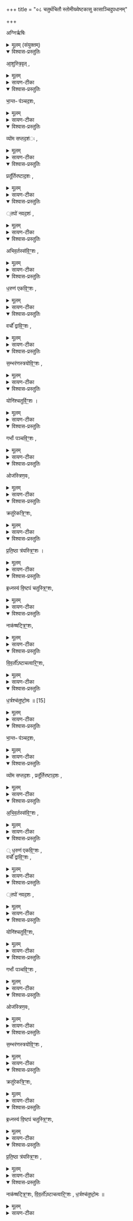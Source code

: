 +++
title = "०८ चतुर्थचितौ स्तोमीख्येष्टकासु कासाञ्चिदुपधानम्"

+++

अग्निर्ऋषिः

<details><summary>मूलम् (संयुक्तम्)</summary>

आ॒शुस्त्रि॒वृद्भा॒न्तᳶ प॑ञ्चद॒शो व्यो॑म सप्तद॒शᳶ प्रतू᳚र्तिरष्टाद॒शस्तपो॑ नवद॒शो॑ऽभिव॒र्तस्स॑वि॒ꣳ॒शो ध॒रुण॑ एकवि॒ꣳ॒शो वर्चो᳚ द्वावि॒ꣳ॒शस्स॒म्भर॑णस्त्रयोवि॒ꣳ॒शो योनि॑श्चतुर्वि॒ꣳ॒शो गर्भाः᳚ पञ्चवि॒ꣳ॒श ओज॑स्त्रिण॒वᳵ क्रतु॑रेकत्रि॒ꣳ॒शᳶ प्र॑ति॒ष्ठा त्र॑यस्त्रि॒ꣳ॒शो ब्र॒ध्नस्य॑ वि॒ष्टप॑ञ्चतुस्त्रि॒ꣳ॒शो नाक॑ष्षट्त्रि॒ꣳ॒शो वि॑व॒र्तो᳚ऽष्टाचत्वारि॒ꣳ॒शो ध॒र्त्रश्च॑तुष्टो॒मः ॥ [15]  
</details>

<details open><summary>विश्वास-प्रस्तुतिः</summary>

आ॒शुस्त्रि॒वृत्  ,
</details>

<details><summary>मूलम्</summary>

आ॒शुस्त्रि॒वृत्  ,
</details>

<details><summary>सायण-टीका</summary>

[अथ चतुर्थाष्टके तृतीयप्रपाठकेऽष्टमोऽनुवाकः]।  
सप्तमेऽनुवाके बृहत्याद्यां इष्टका अभिहिताः ।  
तावता तृतीया चितिः समाप्ता ।  
अथाष्टमे चतुर्थ्यां चितावक्ष्णयास्तोमीयाख्यास्विष्ठकासु काश्चिदुच्यन्ते ।    कल्पः—“श्वोभूते पौर्वाह्णिकीभ्यां प्रचर्य चतुर्थी चितिं चिनोत्याशुस्त्रिवृदग्नेर्भागोऽसीत्येताभ्यां यथाब्राह्मणमुपधाय” इति।  
तत्राऽऽद्यानुवाकपाठस्तु— आशुस्त्रिवृद्भान्त इति ।  
अत्र त्रिवृत्पञ्चदशसप्तदशाष्टादशनवदशादिशब्दाः स्तोमविशेषवाचिनः ।  
स्तोमाश्च तृचनिष्ठस्य साम्न आवृत्तिभेदान्निष्पद्यन्ते ।  
आवृत्तिप्रकारस्तु त्रिवृत्पञ्चदशसप्तदशानां समिधमा तिष्ठेत्यस्मिन्ननुवाके सामब्राह्मणोदाहरणेनास्माभिर्व्याख्षातः ।  
एकविंशत्रिणवत्रयस्त्रिंशाख्या अपि स्तोमाः सामब्राह्मणे निरूपिताः ।  
अष्टादशनवदशादयस्तु न्यायेनोन्नेया उपस्तोमाः ।  
ते तु ब्राह्मण आम्नाताः ।  
तदुन्नयनार्थस्त्वावृत्तिप्रकारः सामसूत्रादवागन्तव्यः ।  
अत्र त्रिवृदादयश्चतुष्टोमान्ता अष्टादशसंख्याकाः स्तोमविशेषा आम्नाताः ।  
आशुर्भान्त इत्यादीनि स्तोमविशेषणानि ।  
तत्र कानिचिद्गुणवाचीनि कानिचिद्द्रब्यवाचीनि ।  
तथा सति गुणसंबन्धं द्रव्यतादात्म्यं वा स्तोमेषूपचर्य तत्तत्स्तोमरूपत्वं तत्तदिकायाः प्रशंसार्थमुपन्यस्यते ।  
तत्रैवमक्षरयोजना आशुः शैघ्ऱ्यगुणोपेतो यस्त्रिवृतस्तोमो हे इष्टके तद्रूपा त्वमसि ।  
एवमुत्तरत्रापि याज्यम् ।   
</details>

<details open><summary>विश्वास-प्रस्तुतिः</summary>

भा॒न्तᳶ प॑ञ्चद॒शः,
</details>

<details><summary>मूलम्</summary>

भा॒न्तᳶ प॑ञ्चद॒शः,
</details>

<details><summary>सायण-टीका</summary>

भान्तो भासमानः ।   
</details>

<details open><summary>विश्वास-प्रस्तुतिः</summary>

व्यो॑म सप्तद॒श॑ः ,
</details>

<details><summary>मूलम्</summary>

व्यो॑म सप्तद॒श॑ः ,
</details>

<details><summary>सायण-टीका</summary>

व्योम प्रसिद्वं द्रव्यम् ।  
</details>

<details open><summary>विश्वास-प्रस्तुतिः</summary>

प्रतू᳚र्तिरष्टाद॒शः ,
</details>

<details><summary>मूलम्</summary>

प्रतू᳚र्तिरष्टाद॒शः ,
</details>

<details><summary>सायण-टीका</summary>

प्रकृष्टां तूर्तिस्त्वरा यस्यासौ प्रतूर्तिः ।  
शघ्रिकारिणी  २००२ त्यर्थः ।    
</details>

<details open><summary>विश्वास-प्रस्तुतिः</summary>

्तपो॑ नवद॒शः॑ ,
</details>

<details><summary>मूलम्</summary>

्तपो॑ नवद॒शः॑ ,
</details>

<details><summary>सायण-टीका</summary>

तपः प्रसिद्धम् ।
</details>

<details open><summary>विश्वास-प्रस्तुतिः</summary>

अभिव॒र्तस्स॑वि॒ꣳ॒शः ,
</details>

<details><summary>मूलम्</summary>

अभिव॒र्तस्स॑वि॒ꣳ॒शः ,
</details>

<details><summary>सायण-टीका</summary>

अभिवर्तः सामविशेषः ।  
सह विंशत्या संख्यया वर्तत इति सविंशः स्तोमविशेषः ।    
</details>

<details open><summary>विश्वास-प्रस्तुतिः</summary>

ध॒रुण॑ एकवि॒ꣳ॒शः ,
</details>

<details><summary>मूलम्</summary>

ध॒रुण॑ एकवि॒ꣳ॒शः ,
</details>

<details><summary>सायण-टीका</summary>

धरुणो धारकः ।    
</details>

<details open><summary>विश्वास-प्रस्तुतिः</summary>

वर्चो᳚ द्वावि॒ꣳ॒शः ,
</details>

<details><summary>मूलम्</summary>

वर्चो᳚ द्वावि॒ꣳ॒शः ,
</details>

<details><summary>सायण-टीका</summary>

वर्चो बलहेतुः ।    
</details>

<details open><summary>विश्वास-प्रस्तुतिः</summary>

स॒म्भर॑णस्त्रयोवि॒ꣳ॒शः ,
</details>

<details><summary>मूलम्</summary>

स॒म्भर॑णस्त्रयोवि॒ꣳ॒शः ,
</details>

<details><summary>सायण-टीका</summary>

संभरणः सम्यक्पोषकः ।   
</details>

<details open><summary>विश्वास-प्रस्तुतिः</summary>

योनि॑श्चतुर्वि॒ꣳ॒शः ।  
</details>

<details><summary>मूलम्</summary>

योनि॑श्चतुर्वि॒ꣳ॒शः ।  
</details>

<details><summary>सायण-टीका</summary>

योनिः प्रजोत्पादकः ।  
</details>

<details open><summary>विश्वास-प्रस्तुतिः</summary>

गर्भाः᳚ पञ्चवि॒ꣳ॒शः ,
</details>

<details><summary>मूलम्</summary>

गर्भाः᳚ पञ्चवि॒ꣳ॒शः ,
</details>

<details><summary>सायण-टीका</summary>

गर्भाः प्रसिद्धाः ।
</details>

<details open><summary>विश्वास-प्रस्तुतिः</summary>

ओज॑स्त्रिण॒वः,
</details>

<details><summary>मूलम्</summary>

ओज॑स्त्रिण॒वः,
</details>

<details><summary>सायण-टीका</summary>

ओजोऽष्टमधातु ।   
</details>

<details open><summary>विश्वास-प्रस्तुतिः</summary>

क्रतु॑रेकत्रि॒ꣳ॒शः,
</details>

<details><summary>मूलम्</summary>

क्रतु॑रेकत्रि॒ꣳ॒शः,
</details>

<details><summary>सायण-टीका</summary>

क्रतुर्ज्योर्तिष्टोमादिः ।  
</details>

<details open><summary>विश्वास-प्रस्तुतिः</summary>

प्र॒ति॒ष्ठा त्र॑यस्त्रि॒ꣳ॒शः ।
</details>

<details><summary>मूलम्</summary>

प्र॒ति॒ष्ठा त्र॑यस्त्रि॒ꣳ॒शः ।
</details>

<details><summary>सायण-टीका</summary>

प्रतिष्ठा स्थितिहेतुः ।   
</details>

<details open><summary>विश्वास-प्रस्तुतिः</summary>

ब्र॒ध्नस्य॑ वि॒ष्टपं चतुस्त्रि॒ꣳ॒शः,
</details>

<details><summary>मूलम्</summary>

ब्र॒ध्नस्य॑ वि॒ष्टपं चतुस्त्रि॒ꣳ॒शः,
</details>

<details><summary>सायण-टीका</summary>

व्रध्नस्याऽऽदित्यस्य विष्टपं निवासस्थानम् ।  
‘असौ वा आदित्यो ब्नघ्नः’  इतिश्रुत्यन्तरात् ।  
</details>

<details open><summary>विश्वास-प्रस्तुतिः</summary>

नाक॑ष्षट्त्रि॒ꣳ॒शः,
</details>

<details><summary>मूलम्</summary>

नाक॑ष्षट्त्रि॒ꣳ॒शः,
</details>

<details><summary>सायण-टीका</summary>

नाकः स्वर्गाख्यभोगभूमिः ।  
</details>

<details open><summary>विश्वास-प्रस्तुतिः</summary>

वि॒व॒र्तो᳚ऽष्टाचत्वारि॒ꣳ॒शः,
</details>

<details><summary>मूलम्</summary>

वि॒व॒र्तो᳚ऽष्टाचत्वारि॒ꣳ॒शः,
</details>

<details><summary>सायण-टीका</summary>

विपरीतत्वेन वर्तनं यस्यासौ विवर्तः ।  
त्रिवृत्पञ्चदशसप्तदशैकविंशत्रिणवत्रयस्त्रिंशा अननैवाऽऽम्नातक्रमेण क्वचिदनुष्ठीयन्ते, क्वचितु विपरीतक्रमेण ।  
अत एव सूत्रकारेण क्वचिदुक्तम्—‘त्रयस्त्रिंशारम्मणास्त्रिवृदुत्तमाः” इति ।   
</details>

<details open><summary>विश्वास-प्रस्तुतिः</summary>

ध॒र्त्रश्च॑तुष्टो॒मः ॥ [15]  
</details>

<details><summary>मूलम्</summary>

ध॒र्त्रश्च॑तुष्टो॒मः ॥ [15]  
</details>

<details><summary>सायण-टीका</summary>

धर्त्रो धारकः ।  
चतुष्टोमस्त्रिवृत्पञ्चदशसप्तदशैकविंशानां समूहः ।  
एतैः स्तोमावाचिभिरष्टादशाभिर्मन्त्रैः स्तोमरूपत्वमापादिता अष्टादशेष्टका उपदध्यात्।  
एत्रैर्मन्त्रै, साध्यमुपधानं विधत्ते— “देवा वै यद्यज्ञेऽकुर्वत तदसुरा अकुर्वत ते देवा एता अक्ष्णयास्तोमीयाय अपश्यन्ता अन्यथाऽनुच्यान्यथोपदधत तदसुरा नान्ववायन्ततो देवा अभवन्षराऽसुरा यदक्ष्णयास्तोमीया अन्यथाऽनूच्यान्यथोपदधाति भ्रातृव्याभिभूत्यै भवत्यात्मना पराऽस्य भ्रातृव्यो भवति” [सं॰ का॰ ५ प्र॰ ३ अ॰ ३] इति।  
पुरा कदाचिद्देवसाम्यं प्राप्तुमसुरा देवसमीपे गूढचारिणं पुरुषमवस्थाप्य तन्मुखेनावगत्य देवा यज्ञे यद्यदङ्गमकुवंर्स्तत्सर्वं स्वयमपि तथैवानुष्ठितवन्तः ।  
ततस्तान्वञ्चयितुं देवा अक्ष्णयास्तोमीयाख्या एता इष्टका अपश्यन्।  
स्तामेवाचि शब्दोपेतर्मन्त्रैरुपधेयत्वात्स्तोमीयाः ।  
तत्रापि मन्त्रपाठक्रममुल्लङ्ध्य वक्रत्वेनानुष्ठे यत्वादक्ष्णयास्तोमीयाः ।  
कथं वक्रत्वमिति तदुच्यतेअन्यथा मन्त्रानुवचनमन्यथेष्टकोपधानमिति वक्रत्वम् ।  
भान्तः पञ्चदश इत्ययमनुवचने द्वितीयो मन्त्रः, उपधाने तुरीयः ।  
व्योम सप्तदश इत्यनुवचने तृतीयो मन्त्रः, उपधाने तद्वितीयः ।  
एवं सर्वत्र वक्रत्वं द्रष्टव्यम् ।  
तदानीं गूढचारी विभ्रान्तः ।  
तन्मुखादनवगतशब्दा असुरा देवाननुगन्तुं नाशक्नुवन् ।  
ततोऽसुराणां पराभवो देवानां जयश्चाऽऽसीत् ।  
तस्माद्यजमानोऽपि तथैवोपदध्यात् ।  
तदुपधानं भ्रातृव्यभिभूत्यै स्वस्य जयाय च संपद्यते ।  
२००३ 	तदेवं सामान्याकारेण विधाय विशेषाकारेण प्रथमं मन्त्रं विनियुङ्क्ते— आशुस्त्रिवृदिति षुरस्तादुप दधाति यज्ञमुखं वै त्रिवृद्यज्ञमुखमेव पुरस्ताद्वि यातयति” [सं॰ का॰ ५ प्र॰ ३ अ॰ ३] इति।  
स्तोमानां मध्ये प्रथमभावित्वात्त्रिवृतो यज्ञमुखत्वम् ।  
तन्मन्त्रेणोपधानेन पूर्वस्यां दिशि यज्ञमुखं प्रसारयति ।  
अथानुवचने तृतीयं मन्त्रं विनियुङ्क्ते— “व्योम सप्तदश इति दक्षिणतोऽन्नं वै व्योमान्नꣳ सप्तदशोऽन्नमेव दक्षिणतो धत्ते तस्माद्दक्षिणेनान्नमद्यते” (सं॰ का॰ ५ प्र॰ ३ अ॰ ३) इति।  
व्योमवदाकाशबहुले क्षेत्रे बहुधान्यनिष्पत्तेर्व्योम्नोऽन्नत्वम् ।  
सप्तदशस्तामस्यान्नसंपादकैर्वैश्शैः सह प्रजापतेर्मध्यदेशादुत्पन्नत्वम् ।  
यस्मादीदृशेन मन्त्रेण दक्षिणस्यां दिश्युपधानं तद्दिश्यन्नोपधानतुल्यं तस्माल्लोकेऽपि हि दक्षिणहस्तेनान्नं भुज्यते ।  
अथ सप्तममन्त्रं विनियुङ्क्ते— “धरुण एकविꣳश इति पश्चात्प्रतिष्ठा वा एकविꣳ शः प्रतिष्ठित्यै” (सं॰ का॰ ५ प्र॰ ३ अ॰ ३) इति।  
सामिधेनीप्रकरण एकविंशस्तोमानां प्रतिष्ठेत्याम्नातत्वादस्य प्रतिष्ठात्वम्।  
</details>

<details open><summary>विश्वास-प्रस्तुतिः</summary>

भा॒न्तᳶ प॑ञ्चद॒शः,
</details>

<details><summary>मूलम्</summary>

भा॒न्तᳶ प॑ञ्चद॒शः,
</details>

<details><summary>सायण-टीका</summary>

अथ द्वितीयं मन्त्रं विनियुङ्क्ते— “भान्तः पञ्चदश इत्युत्तरत ओजो वै भान्त ओजः पञ्चदश ओज एवो सरतो धते तस्मादुत्तरतोभिप्रमायी जयति” [सं॰ का॰ ५ प्र॰ ३ अ॰ ३] इति।  
भासनस्यौजःकार्यत्वादोजस्त्वम् ।  
अन्मत्र पञ्चदशो वज्र इत्यान्नातत्वादो जोवब्दलहेतुत्त्वाच्चौजरत्वम् ।
</details>

<details open><summary>विश्वास-प्रस्तुतिः</summary>

व्यो॑म सप्तद॒शः ,
प्रतू᳚र्तिरष्टाद॒शः ,
</details>

<details><summary>मूलम्</summary>

व्यो॑म सप्तद॒शः ,
प्रतू᳚र्तिरष्टाद॒शः ,
</details>

<details><summary>सायण-टीका</summary>

अथ चतुर्थं मन्त्रं विनियुङ्क्ते— “प्रतूर्तिरष्ठादश इति पुरस्तादुप दधाति द्वौ त्रिवृतावभिपूर्वं यज्ञमुखे वियातयति” (सं॰ का॰ ५ प्र॰ ३ अ॰ ३) इति।  
अष्टादशस्तोमस्य पूर्वोत्तरभागयोर्नवसंख्योपेतत्वाद्द्वौ त्रिवृतौ संपद्येत।  
तौ चाभिपूर्वमनुक्रमेण यज्ञमुखे प्रसारयति ।
</details>

<details open><summary>विश्वास-प्रस्तुतिः</summary>

अ॒भि॒व॒र्तस्स॑वि॒ꣳ॒शः  ,
</details>

<details><summary>मूलम्</summary>

अ॒भि॒व॒र्तस्स॑वि॒ꣳ॒शः  ,
</details>

<details><summary>सायण-टीका</summary>

अथ षष्ठं मन्त्रं विनियुङ्क्ते—  “अभिवर्तः सविꣳ श इति दक्षिणतोऽन्नं वा अभिवर्तोऽन्नꣳ सविꣳशोऽ–  २००४ न्नमेव दक्षिणतो धत्ते तस्माद्दक्षिणेनान्नमद्यते” (सं॰ का॰ ५ प्र॰ ३ अ॰ ३) इति।  
अभिवर्तसाम्नोऽन्नसाधनत्वादन्नत्वम् ।  
विंशस्तोमस्य दशसंख्याकद्वयोपेतस्य विराडू द्वाराऽन्नत्वम् ।   
</details>

<details open><summary>विश्वास-प्रस्तुतिः</summary>

्
ध॒रुण॑ एकवि॒ꣳ॒शः ,   
वर्चो᳚ द्वावि॒ꣳ॒शः ,  
</details>

<details><summary>मूलम्</summary>

्
ध॒रुण॑ एकवि॒ꣳ॒शः ,   
वर्चो᳚ द्वावि॒ꣳ॒शः ,  
</details>

<details><summary>सायण-टीका</summary>

अथाष्टमं मन्त्रं विनियुङ्क्ते— “वर्चो द्वाविꣳश इति पश्चाद्यद्विꣳ शतिर्द्वे तेन विराजौ यद्द्वे प्रतिष्ठा तेन विराजोरेवाभिपूर्वमन्नाद्ये प्रतितिष्ठति” (सं॰ का॰ ५ प्र॰ ३ अ॰ ३) इति।  
द्वावि॑शतिसंख्यामध्ये येयं विंशतिस्तेन विंशतिसंख्याविशेषेण दशसंख्यो पेते द्वे विराजौ संपद्येते ।  
विंशतेरुपरि ये द्वे तेन द्विसंख्याविशेषेण पादयोरिव प्रतिष्ठाहेतुत्वम् ।  
तथा सति विराजोः संबन्धिन्येवान्नाद्ये क्रमेण प्रतिष्ठितो भवति ।   
</details>

<details open><summary>विश्वास-प्रस्तुतिः</summary>

्तपो॑ नवद॒शः ,
</details>

<details><summary>मूलम्</summary>

्तपो॑ नवद॒शः ,
</details>

<details><summary>सायण-टीका</summary>

अथ पञ्चममन्त्रं विनियुङ्क्ते— “तपो नवदश इत्युत्तरतस्तस्मात्सव्यो हस्तयोस्तपस्वितरः” (सं॰ का॰ ५ प्र॰ ३ अ॰ ३) इति।  

यस्मादुदीच्यां दिशि तप इति मन्त्रः प्रवर्तते तस्मादुत्तरदिग्वर्ती वामहस्तो द्वयोर्हस्तयोर्मध्येऽतिशयेन तपस्वी ।  
दक्षिणहस्तवद्भोजनशक्त्यभावादनशनस्य तपोरूपत्वात् ।  
</details>

<details open><summary>विश्वास-प्रस्तुतिः</summary>

योनि॑श्चतुर्वि॒ꣳ॒शः,
</details>

<details><summary>मूलम्</summary>

योनि॑श्चतुर्वि॒ꣳ॒शः,
</details>

<details><summary>सायण-टीका</summary>

अथ दशमं मन्त्रं विनियुङ्क्ते— “योनिश्चतुर्विꣳश इति पुरस्तादुप दधाति चतुर्विꣳ शत्यक्षरा गायत्री गायत्री यज्ञमुखं यज्ञमुखमेव पुरस्ताद्वि यादयति” [सं॰ का॰ ५ प्र॰ ३ अ॰ ३] इति।  
प्रातःसवने प्रवृत्तत्वाद्गायत्र्या यज्ञमुखत्वम् ।
</details>

<details open><summary>विश्वास-प्रस्तुतिः</summary>

गर्भाः᳚ पञ्चवि॒ꣳ॒शः ,
</details>

<details><summary>मूलम्</summary>

गर्भाः᳚ पञ्चवि॒ꣳ॒शः ,
</details>

<details><summary>सायण-टीका</summary>

अथैकादशं मन्त्रं विनियुङ्क्ते— “गर्भाः पञ्चविꣳ श इति दक्षिणतोऽन्नं वे गर्भा अन्नं पञ्चविꣳशोऽन्नमेव दक्षिणतो धत्ते तस्माद्दक्षिणेनान्नमद्यते” (सं॰ का॰ ५ प्र॰ ३ अ॰ ३) इति।  
गर्भाणामन्नकार्यत्वादन्नत्वं, पञ्चविंशस्यान्नहेतुत्वादन्नत्वम्।  
</details>

<details open><summary>विश्वास-प्रस्तुतिः</summary>

ओज॑स्त्रिण॒वः,
</details>

<details><summary>मूलम्</summary>

ओज॑स्त्रिण॒वः,
</details>

<details><summary>सायण-टीका</summary>

अथ द्वादशं मन्त्रं विनियुङ्क्ते—  २००५ “ओजस्त्रिणव इति पश्चादिये वै लोकस्त्रिणत्र एष्वेव लोकेषु प्रति तिष्ठति” [सं॰ का॰ ५ प्र॰ ३ अ॰ ३] इति।  
त्रिणवे त्रिसंख्याया विद्यमानत्वाल्लोकत्रयरूपत्वम् ।  
</details>

<details open><summary>विश्वास-प्रस्तुतिः</summary>

स॒म्भर॑णस्त्रयोवि॒ꣳ॒शः ,
</details>

<details><summary>मूलम्</summary>

स॒म्भर॑णस्त्रयोवि॒ꣳ॒शः ,
</details>

<details><summary>सायण-टीका</summary>

अथ नवमं मन्त्रं विनियुङ्क्ते— “संभरणस्रवोवꣳश इत्युत्तरतस्तस्मात्सव्यो हस्तयोः संभार्यतरः” (सं॰ का॰ ५ प्र॰ ३ अ॰ ३) इति।  
सम्यग्भरणीयं भिक्षापात्रादिकं येन वामहस्तेन सोऽयं संभार्यतरः ।  
यतः सो तिशयेन हस्तयोर्मध्ये धार्यं धारयति ।  
</details>

<details open><summary>विश्वास-प्रस्तुतिः</summary>

क्रतु॑रेकत्रि॒ꣳ॒शः,
</details>

<details><summary>मूलम्</summary>

क्रतु॑रेकत्रि॒ꣳ॒शः,
</details>

<details><summary>सायण-टीका</summary>

अथ त्रयोदशं मन्त्रं विनियुङ्क्ते— “क्रतुरेकत्रिꣳश इति पुरस्तादुप दधाति वाग्वै ऋतुर्यज्ञमुख बाग्यज्ञमुखमेव पुरस्ताद्वि यातयति” [सं॰ का॰ ५ प्र॰ ३ अ॰ ३] इति।  
मन्त्रनिष्पाद्यत्वात्क्रतोवार्ग्रूपत्वम् ।  
सा च वाग्यज्ञस्य मुखम् ।  
प्रथमं मन्त्र मुच्चार्य पश्चादनुष्ठेयत्वात् ।   
</details>

<details open><summary>विश्वास-प्रस्तुतिः</summary>

ब्र॒ध्नस्य॑ वि॒ष्टपं चतुस्त्रि॒ꣳ॒शः,
</details>

<details><summary>मूलम्</summary>

ब्र॒ध्नस्य॑ वि॒ष्टपं चतुस्त्रि॒ꣳ॒शः,
</details>

<details><summary>सायण-टीका</summary>

अथ पञ्चदशं मन्त्रं विनियुङ्क्ते— “ब्रघ्नस्य विष्टपं चतुस्रिꣳश इति दक्षिणतोऽसौ वा आदित्यो ब्रघ्नस्य विष्टपं ब्रह्मवर्चसमेव दक्षिणतो धत्ते तस्माद्दक्षिणोऽर्धो ब्रह्मवर्चसितरः” (सं॰ का॰ ५ प्र॰ ३ अ॰ ३) इति।  
यद्यप्यादित्य एव व्रघ्नो विष्टपं तु तस्य निवासस्थानं तथाऽप्यत्राभेद उषचर्यते ।  
दक्षिणस्यां दिश्यादित्यसंवन्धिमन्त्रेणोपधानाद्दक्षिणहस्तो ब्रह्मवर्चसाधिकः ।   दक्षिणहस्ते ब्रह्मवर्चसशब्दाभिधेयं यद्वैदिकहोमपूजादिकं धारयति तस्माद्दक्षिणभागः एवातिशयेन ब्रह्मवर्चसयुक्तः ।   अत एवाऽऽशीर्वादादौ स एवं हस्तः प्रसरति ।   
</details>

<details open><summary>विश्वास-प्रस्तुतिः</summary>

प्र॒ति॒ष्ठा त्र॑यस्त्रि॒ꣳ॒शः ,
</details>

<details><summary>मूलम्</summary>

प्र॒ति॒ष्ठा त्र॑यस्त्रि॒ꣳ॒शः ,
</details>

<details><summary>सायण-टीका</summary>

अथ चतुर्दशं मन्त्रं विनियुङ्क्ते— “प्रतिष्ठा त्रयस्त्रिꣳश इति पश्चात्प्रतिष्ठित्यै” [सं॰ का॰ ५ प्र॰ ३ अ॰ ३] इति।  
मन्त्रगतेनैव प्रतिष्ठाशब्देन प्रतिष्टा सूचिता ।   
</details>

<details open><summary>विश्वास-प्रस्तुतिः</summary>

नाक॑ष्षट्त्रि॒ꣳ॒शः,
वि॒व॒र्तो᳚ऽष्टाचत्वारि॒ꣳ॒शः ,
ध॒र्त्रश्च॑तुष्टो॒मः ॥   
</details>

<details><summary>मूलम्</summary>

नाक॑ष्षट्त्रि॒ꣳ॒शः,
वि॒व॒र्तो᳚ऽष्टाचत्वारि॒ꣳ॒शः ,
ध॒र्त्रश्च॑तुष्टो॒मः ॥   
</details>

<details><summary>सायण-टीका</summary>

अथ षोडशं मन्त्रं विनियुङ्क्ते–  २००६ “नाकः षट्त्रिꣳश इत्युत्तरतः सुवर्गो वै लोको नाकः सुवर्गस्य लोकस्य समष्ट्यै” (सं॰ का॰ ५ प्र॰ ३ अ॰ ३) इति।  
नाकशष्दार्थः प्रसिद्ध एव ।   अत्र विनियोगसंग्रहः— आशुरष्टादशाऽऽदध्यादक्ष्णयास्तोमसंयुताः— इति श्रीमत्सायणाचार्यविरचिते माधवीये वेदार्थप्रकाशे कृष्णयजुर्वेदीयतैत्तिरीयसंहिताभाष्ये चतुर्थकाण्डे तृतीयप्रपाठकेऽ ष्टमोऽनुवाकः ॥ ८ ॥  
</details>
